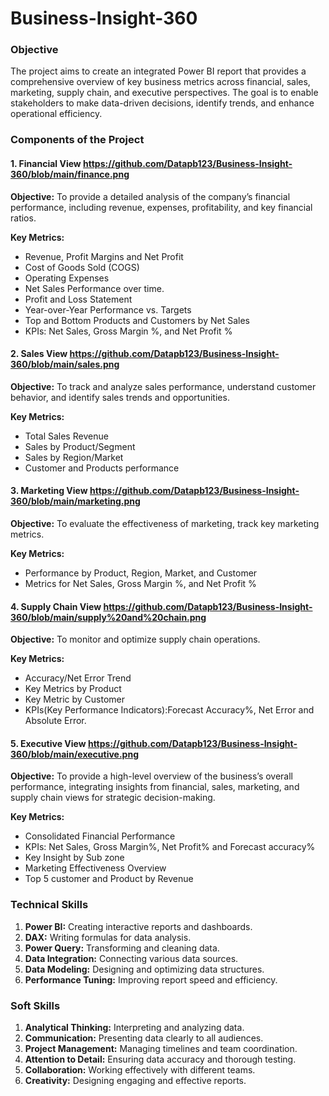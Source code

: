 # Business-Insight-360


### Objective
The project aims to create an integrated Power BI report that provides a comprehensive overview of key business metrics across financial, sales, marketing, supply chain, and executive perspectives. The goal is to enable stakeholders to make data-driven decisions, identify trends, and enhance operational efficiency.

### Components of the Project

#### 1. Financial View https://github.com/Datapb123/Business-Insight-360/blob/main/finance.png
**Objective:** To provide a detailed analysis of the company’s financial performance, including revenue, expenses, profitability, and key financial ratios.

**Key Metrics:**
- Revenue, Profit Margins and Net Profit
- Cost of Goods Sold (COGS)
- Operating Expenses
- Net Sales Performance over time.
- Profit and Loss Statement
- Year-over-Year Performance vs. Targets
- Top and Bottom Products and Customers by Net Sales
- KPIs: Net Sales, Gross Margin %, and Net Profit %


#### 2. Sales View https://github.com/Datapb123/Business-Insight-360/blob/main/sales.png
**Objective:** To track and analyze sales performance, understand customer behavior, and identify sales trends and opportunities.

**Key Metrics:**
- Total Sales Revenue
- Sales by Product/Segment
- Sales by Region/Market
- Customer and Products performance


#### 3. Marketing View https://github.com/Datapb123/Business-Insight-360/blob/main/marketing.png
**Objective:** To evaluate the effectiveness of marketing, track key marketing metrics.

**Key Metrics:**
- Performance by Product, Region, Market, and Customer
- Metrics for Net Sales, Gross Margin %, and Net Profit %


#### 4. Supply Chain View https://github.com/Datapb123/Business-Insight-360/blob/main/supply%20and%20chain.png
**Objective:** To monitor and optimize supply chain operations.

**Key Metrics:**
- Accuracy/Net Error Trend
- Key Metrics by Product
- Key Metric by Customer
- KPIs(Key Performance Indicators):Forecast Accuracy%, Net Error and Absolute Error.

#### 5. Executive View https://github.com/Datapb123/Business-Insight-360/blob/main/executive.png
**Objective:** To provide a high-level overview of the business’s overall performance, integrating insights from financial, sales, marketing, and supply chain views for strategic decision-making.

**Key Metrics:**
- Consolidated Financial Performance
- KPIs: Net Sales, Gross Margin%, Net Profit% and Forecast accuracy%
- Key Insight by Sub zone
- Marketing Effectiveness Overview
- Top 5 customer and Product by Revenue

### Technical Skills
1. **Power BI:** Creating interactive reports and dashboards.
2. **DAX:** Writing formulas for data analysis.
3. **Power Query:** Transforming and cleaning data.
4. **Data Integration:** Connecting various data sources.
5. **Data Modeling:** Designing and optimizing data structures.
6. **Performance Tuning:** Improving report speed and efficiency.

### Soft Skills
1. **Analytical Thinking:** Interpreting and analyzing data.
2. **Communication:** Presenting data clearly to all audiences.
3. **Project Management:** Managing timelines and team coordination.
4. **Attention to Detail:** Ensuring data accuracy and thorough testing.
5. **Collaboration:** Working effectively with different teams.
6. **Creativity:** Designing engaging and effective reports.
